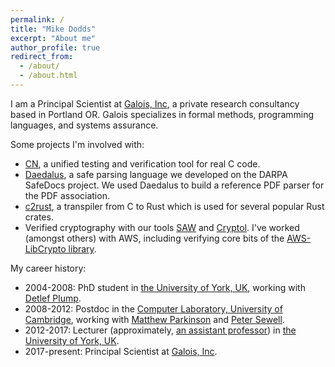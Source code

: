 ```yaml
---
permalink: /
title: "Mike Dodds"
excerpt: "About me"
author_profile: true
redirect_from: 
  - /about/
  - /about.html
---
```


I am a Principal Scientist at [Galois, Inc](https://galois.com), a private research consultancy based in Portland OR. Galois specializes in formal methods, programming languages, and systems assurance. 

Some projects I'm involved with: 

* [CN](https://rems-project.github.io/cn-tutorial/), a unified testing and verification tool for real C code. 
* [Daedalus](https://galoisinc.github.io/daedalus/), a safe parsing language we developed on the DARPA SafeDocs project. We used Daedalus to build a reference PDF parser for the PDF association. 
* [c2rust](https://c2rust.com), a transpiler from C to Rust which is used for several popular Rust crates. 
* Verified cryptography with our tools [SAW](https://saw.galois.com) and [Cryptol](https://cryptol.net). I've worked (amongst others) with AWS, including verifying core bits of the [AWS-LibCrypto library](https://github.com/awslabs/aws-lc-verification). 

My career history: 
* 2004-2008: PhD student in [the University of York, UK](http://www.cs.york.ac.uk), working with [Detlef Plump](https://www-users.york.ac.uk/~djp10/). 
* 2008-2012: Postdoc in the [Computer Laboratory, University of Cambridge](https://www.cst.cam.ac.uk), working with [Matthew Parkinson](https://www.microsoft.com/en-us/research/people/mattpark/) and [Peter Sewell](https://www.cl.cam.ac.uk/~pes20/). 
* 2012-2017: Lecturer (approximately, [an assistant professor](https://en.wikipedia.org/wiki/Academic_ranks_in_the_United_Kingdom)) in [the University of York, UK](http://www.cs.york.ac.uk). 
* 2017-present: Principal Scientist at [Galois, Inc](https://galois.com). 